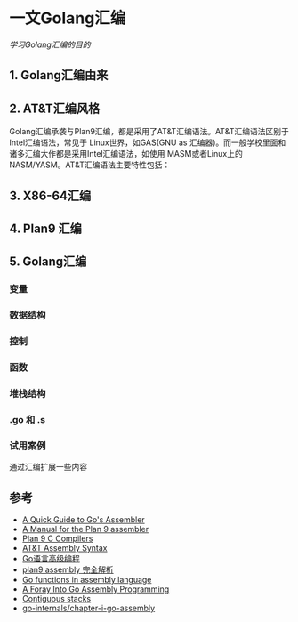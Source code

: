 # 一文Golang汇编
*学习Golang汇编的目的*

## 1. Golang汇编由来

## 2. AT&T汇编风格
Golang汇编承袭与Plan9汇编，都是采用了AT&T汇编语法。AT&T汇编语法区别于Intel汇编语法，常见于
Linux世界，如GAS(GNU as 汇编器)。而一般学校里面和诸多汇编大作都是采用Intel汇编语法，如使用
MASM或者Linux上的NASM/YASM。AT&T汇编语法主要特性包括：



## 3. X86-64汇编

## 4. Plan9 汇编

## 5. Golang汇编

### 变量

### 数据结构

### 控制

### 函数

### 堆栈结构



### .go 和 .s

### 试用案例
通过汇编扩展一些内容

## 参考
* [A Quick Guide to Go's Assembler](https://golang.org/doc/asm)
* [A Manual for the Plan 9 assembler](https://9p.io/sys/doc/asm.html)
* [Plan 9 C Compilers](https://9p.io/sys/doc/compiler.html)
* [AT&T Assembly Syntax](https://csiflabs.cs.ucdavis.edu/~ssdavis/50/att-syntax.htm)
* [Go语言高级编程](https://chai2010.cn/advanced-go-programming-book/ch3-asm/readme.html)
* [plan9 assembly 完全解析](https://github.com/cch123/golang-notes/blob/master/assembly.md#plan9-assembly-%E5%AE%8C%E5%85%A8%E8%A7%A3%E6%9E%90)
* [Go functions in assembly language](https://lrita.github.io/images/posts/go/GoFunctionsInAssembly.pdf)
* [A Foray Into Go Assembly Programming](https://blog.sgmansfield.com/2017/04/a-foray-into-go-assembly-programming/)
* [Contiguous stacks](https://docs.google.com/document/d/1wAaf1rYoM4S4gtnPh0zOlGzWtrZFQ5suE8qr2sD8uWQ/pub)
* [go-internals/chapter-i-go-assembly](https://cmc.gitbook.io/go-internals/chapter-i-go-assembly)